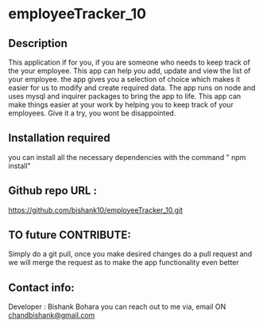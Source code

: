 # employeeTracker_10

## Description
This application if for you, if you are someone who needs to keep track of the your employee. This app can help you add, update and view  the list of your employee. the app gives you a selection of choice which makes it easier for us to modify and create required data. The app  runs on node and uses mysql and inquirer packages to bring the app to life. This app can make things easier at your work by helping you to keep track of your employees. Give it a try, you wont be disappointed.

## Installation required
you can install all the necessary dependencies with the command " npm install"

## Github repo URL :
https://github.com/bishank10/employeeTracker_10.git

## TO future CONTRIBUTE:
Simply do a git pull, once you make desired changes do a pull request and we will merge the request as to make the app functionality even better


## Contact info:
Developer : Bishank Bohara
you can reach out to me via, email ON chandbishank@gmail.com